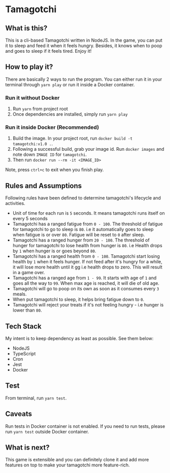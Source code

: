 # Tamagotchi

## What is this?

This is a cli-based Tamagotchi written in NodeJS. In the game, you can put it to sleep and feed it when it feels hungry. Besides, it knows when to poop and goes to sleep if it feels tired. Enjoy it!

## How to play it?

There are basically 2 ways to run the program. You can either run it in your terminal through `yarn play` or run it inside a Docker container.

### Run it without Docker

1. Run `yarn` from project root
2. Once dependencies are installed, simply run `yarn play`

### Run it inside Docker (Recommended)

1. Build the image. In your project root, run `docker build -t tamagotchi:v1.0 .`.
2. Following a successful build, grab your image id. Run `docker images` and note down `IMAGE ID` for `tamagotchi`.
3. Then run `docker run --rm -it <IMAGE_ID>`

Note, press `ctrl+c` to exit when you finish play.

## Rules and Assumptions

Following rules have been defined to determine tamagotchi's lifecycle and activities.

- Unit of time for each run is `5` seconds. It means tamagotchi runs itself on every 5 seconds
- Tamagotchi has a ranged fatigue from `0 - 100`. The threshold of fatigue for tamagotchi to go to sleep is `80`. i.e it automatically goes to sleep when fatigue is or over `80`. Fatigue will be reset to `0` after sleep.
- Tamagotchi has a ranged hunger from `20 - 100`. The threshold of hunger for tamagotchi to lose health from hunger is `80`. i.e Health drops by `1` when hunger is or goes beyond `80`.
- Tamagotchi has a ranged health from `0 - 100`. Tamagotchi start losing health by `1` when it feels hunger. If not feed after it's hungry for a while, it will lose more health until it gg i.e health drops to zero. This will result in a game over.
- Tamagotchi has a ranged age from `1 - 99`. It starts with age of `1` and goes all the way to `99`. When max age is reached, it will die of old age.
- Tamagotchi will go to poop on its own as soon as it consumes every `3` meals.
- When put tamagotchi to sleep, it helps bring fatigue down to `0`.
- Tamagotchi will reject your treats if it's not feeling hungry - i.e hunger is lower than `80`.

## Tech Stack

My intent is to keep dependency as least as possible. See them below:

- NodeJS
- TypeScript
- Cron
- Jest
- Docker

## Test

From terminal, run `yarn test`.

## Caveats

Run tests in Docker container is not enabled. If you need to run tests, please run `yarn test` outside Docker container.

## What is next?

This game is extensible and you can definitely clone it and add more features on top to make your tamagotchi more feature-rich.

